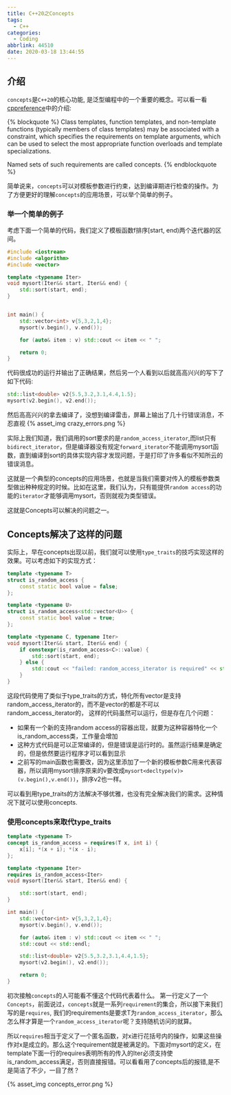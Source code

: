 ```yaml
---
title: C++20之Concepts
tags:
  - C++
categories:
  - Coding
abbrlink: 44510
date: 2020-03-18 13:44:55
---
```



## 介绍

`concepts`是`C++20`的核心功能, 是泛型编程中的一个重要的概念。可以看一看[cppreference](https://en.cppreference.com/w/cpp/language/constraints)中的介绍:

{% blockquote %}
Class templates, function templates, and non-template functions (typically members of class templates) may be associated with a constraint, which specifies the requirements on template arguments, which can be used to select the most appropriate function overloads and template specializations.

Named sets of such requirements are called concepts.
{% endblockquote %}

简单说来，`concepts`可以对模板参数进行约束，达到编译期进行检查的操作。为了方便更好的理解`concepts`的应用场景，可以举个简单的例子。

### 举一个简单的例子
考虑下面一个简单的代码，我们定义了模板函数f排序[start, end)两个迭代器的区间。
```C++
#include <iostream>
#include <algorithm>
#include <vector>

template <typename Iter>
void mysort(Iter&& start, Iter&& end) {
	std::sort(start, end);
}


int main() {
	std::vector<int> v{5,3,2,1,4};
	mysort(v.begin(), v.end());

	for (auto& item : v) std::cout << item << " ";

	return 0;
}
```

代码很成功的运行并输出了正确结果，然后另一个人看到以后就高高兴兴的写下了如下代码:

```C++
std::list<double> v2{5.5,3.2,3.1,4.4,1.5};
mysort(v2.begin(), v2.end());
```

然后高高兴兴的拿去编译了，没想到编译雷击，屏幕上输出了几十行错误消息，不忍直视
{% asset_img crazy_errors.png %}

实际上我们知道，我们调用的sort要求的是`random_access_iterator`,而list只有`bidirect_iterator`，但是编译器没有规定`forward_iterator`不能调用mysort函数，直到编译到sort的具体实现内容才发现问题，于是打印了许多看似不知所云的错误消息。

这就是一个典型的concepts的应用场景，也就是当我们需要对传入的模板参数类型做出种种规定的时候。比如在这里，我们认为，只有能提供`random access`的功能的`iterator`才能够调用mysort，否则就视为类型错误。

这就是Concepts可以解决的问题之一。

## Concepts解决了这样的问题

实际上，早在concepts出现以前，我们就可以使用`type_traits`的技巧实现这样的效果。可以考虑如下的实现方式：
```C++
template <typename T>
struct is_random_access {
	const static bool value = false;
};

template <typename U>
struct is_random_access<std::vector<U>> {
	const static bool value = true;
};

template <typename C, typename Iter>
void mysort(Iter&& start, Iter&& end) {
	if constexpr(is_random_access<C>::value) {
		std::sort(start, end);
	} else {
		std::cout << "failed: random_access_iterator is required" << std::endl;
	}
}
```
这段代码使用了类似于type_traits的方式，特化所有vector是支持random_access_iterator的，而不是vector的都是不可以random_access_iterator的，
这样的代码虽然可以运行，但是存在几个问题：

- 如果有一个新的支持random access的容器出现，就要为这种容器特化一个is_random_access类，工作量会增加
- 这种方式代码是可以正常编译的，但是错误是运行时的。虽然运行结果是确定的，但是依然要运行程序才可以看到显示
- 之前写的main函数也需要改，因为这里添加了一个新的模板参数C用来代表容器，所以调用mysort排序原来的v要改成`mysort<decltype(v)>(v.begin(),v.end())`，排序v2也一样。

可以看到用type_traits的方法解决不够优雅，也没有完全解决我们的需求。这种情况下就可以使用concepts.

### 使用concepts来取代type_traits

```C++
template <typename T>
concept is_random_access = requires(T x, int i) {
	x[i]; *(x + i); *(x - i);
};

template <typename Iter>
requires is_random_access<Iter>
void mysort(Iter&& start, Iter&& end) {

	std::sort(start, end);
}

int main() {
	std::vector<int> v{5,3,2,1,4};
	mysort(v.begin(), v.end());

	for (auto& item : v) std::cout << item << " ";
	std::cout << std::endl;

	std::list<double> v2{5.5,3.2,3.1,4.4,1.5};
	mysort(v2.begin(), v2.end());

	return 0;
}
```

初次接触`concepts`的人可能看不懂这个代码代表着什么。 第一行定义了一个`Concepts`，前面说过，`concepts`就是一系列`requirement`的集合，所以接下来我们写的是`requires`, 我们的requirements是要求T为`random_access_iterator`，那么怎么样才算是一个`random_access_iterator`呢？支持随机访问的就算。

所以`requires`相当于定义了一个匿名函数，对x进行花括号内的操作，如果这些操作对x是成立的。那么这个requirement就是被满足的。下面对mysort的定义，在template下面一行的requires表明所有的传入的Iter必须支持使is_random_access满足，否则直接报错。可以看看用了concepts后的报错,是不是简洁了不少，一目了然？

{% asset_img concepts_error.png %}
